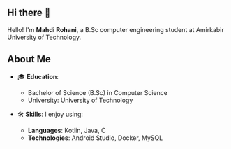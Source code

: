 ## Hi there 👋

Hello! I'm **Mahdi Rohani**, a B.Sc computer engineering student at Amirkabir University of Technology.

## About Me

- 🎓 **Education**:
  - Bachelor of Science (B.Sc) in Computer Science
  - University: University of Technology

- 🛠️ **Skills**:
  I enjoy using:
  - **Languages**: Kotlin, Java, C
  - **Technologies**: Android Studio, Docker, MySQL

